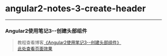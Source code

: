 # angular2-notes-3-create-header             
---
### Angular2使用笔记3--创建头部组件               

> 教程查看博客[《Angular2使用笔记3--创建头部组件》](https://godbasin.github.io/2016/10/07/angular2-notes-3-create-header/)                                      
> [此处查看页面效果](http://oc8qsv1w6.bkt.clouddn.com/3-create-header/index.html)
